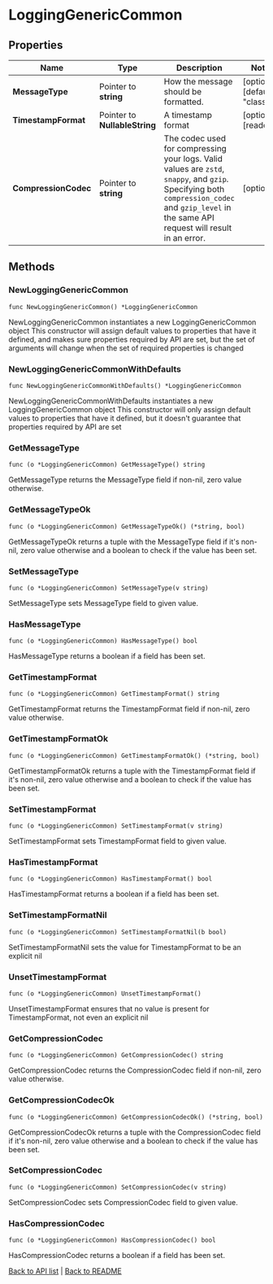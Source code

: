 # LoggingGenericCommon

## Properties

Name | Type | Description | Notes
------------ | ------------- | ------------- | -------------
**MessageType** | Pointer to **string** | How the message should be formatted. | [optional] [default to "classic"]
**TimestampFormat** | Pointer to **NullableString** | A timestamp format | [optional] [readonly] 
**CompressionCodec** | Pointer to **string** | The codec used for compressing your logs. Valid values are `zstd`, `snappy`, and `gzip`. Specifying both `compression_codec` and `gzip_level` in the same API request will result in an error. | [optional] 

## Methods

### NewLoggingGenericCommon

`func NewLoggingGenericCommon() *LoggingGenericCommon`

NewLoggingGenericCommon instantiates a new LoggingGenericCommon object
This constructor will assign default values to properties that have it defined,
and makes sure properties required by API are set, but the set of arguments
will change when the set of required properties is changed

### NewLoggingGenericCommonWithDefaults

`func NewLoggingGenericCommonWithDefaults() *LoggingGenericCommon`

NewLoggingGenericCommonWithDefaults instantiates a new LoggingGenericCommon object
This constructor will only assign default values to properties that have it defined,
but it doesn't guarantee that properties required by API are set

### GetMessageType

`func (o *LoggingGenericCommon) GetMessageType() string`

GetMessageType returns the MessageType field if non-nil, zero value otherwise.

### GetMessageTypeOk

`func (o *LoggingGenericCommon) GetMessageTypeOk() (*string, bool)`

GetMessageTypeOk returns a tuple with the MessageType field if it's non-nil, zero value otherwise
and a boolean to check if the value has been set.

### SetMessageType

`func (o *LoggingGenericCommon) SetMessageType(v string)`

SetMessageType sets MessageType field to given value.

### HasMessageType

`func (o *LoggingGenericCommon) HasMessageType() bool`

HasMessageType returns a boolean if a field has been set.

### GetTimestampFormat

`func (o *LoggingGenericCommon) GetTimestampFormat() string`

GetTimestampFormat returns the TimestampFormat field if non-nil, zero value otherwise.

### GetTimestampFormatOk

`func (o *LoggingGenericCommon) GetTimestampFormatOk() (*string, bool)`

GetTimestampFormatOk returns a tuple with the TimestampFormat field if it's non-nil, zero value otherwise
and a boolean to check if the value has been set.

### SetTimestampFormat

`func (o *LoggingGenericCommon) SetTimestampFormat(v string)`

SetTimestampFormat sets TimestampFormat field to given value.

### HasTimestampFormat

`func (o *LoggingGenericCommon) HasTimestampFormat() bool`

HasTimestampFormat returns a boolean if a field has been set.

### SetTimestampFormatNil

`func (o *LoggingGenericCommon) SetTimestampFormatNil(b bool)`

 SetTimestampFormatNil sets the value for TimestampFormat to be an explicit nil

### UnsetTimestampFormat
`func (o *LoggingGenericCommon) UnsetTimestampFormat()`

UnsetTimestampFormat ensures that no value is present for TimestampFormat, not even an explicit nil
### GetCompressionCodec

`func (o *LoggingGenericCommon) GetCompressionCodec() string`

GetCompressionCodec returns the CompressionCodec field if non-nil, zero value otherwise.

### GetCompressionCodecOk

`func (o *LoggingGenericCommon) GetCompressionCodecOk() (*string, bool)`

GetCompressionCodecOk returns a tuple with the CompressionCodec field if it's non-nil, zero value otherwise
and a boolean to check if the value has been set.

### SetCompressionCodec

`func (o *LoggingGenericCommon) SetCompressionCodec(v string)`

SetCompressionCodec sets CompressionCodec field to given value.

### HasCompressionCodec

`func (o *LoggingGenericCommon) HasCompressionCodec() bool`

HasCompressionCodec returns a boolean if a field has been set.


[Back to API list](../README.md#documentation-for-api-endpoints) | [Back to README](../README.md)
